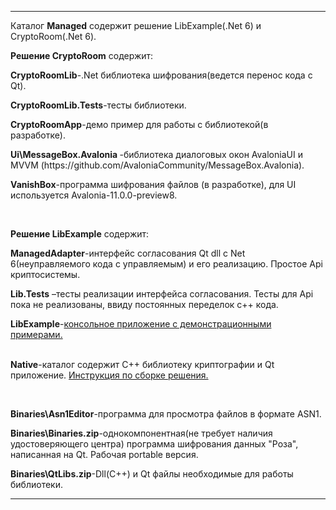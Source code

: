 <hr>
</p>
<p align="left">
Каталог <strong>Managed</strong> содержит решение LibExample(.Net 6) и CryptoRoom(.Net 6). 
</p>
<p align="left">
<strong>Решение CryptoRoom</strong> содержит:
  <p>
     <strong>CryptoRoomLib</strong>-.Net библиотека шифрования(ведется перенос кода с Qt).
  </p>
  <p>
    <strong>CryptoRoomLib.Tests</strong>-тесты библиотеки.
  </p>
  <p>
     <strong>CryptoRoomApp</strong>-демо пример для работы с библиотекой(в разработке).
  </p> 
  <p>
    <strong>Ui\MessageBox.Avalonia </strong>-библиотека диалоговых окон  AvaloniaUI и MVVM (https://github.com/AvaloniaCommunity/MessageBox.Avalonia).
  </p>
  <p>
  <strong>VanishBox</strong>-программа шифрования файлов (в разработке), для UI используется Avalonia-11.0.0-preview8.
  </p>
</p>
<br>
<p align="left">
<strong>Решение LibExample</strong> содержит:
</p>
<p align="left">
<strong>ManagedAdapter</strong>-интерфейс согласования Qt dll с Net 6(неуправляемого кода с управляемым) и его реализацию. Простое Api криптосистемы.
</p>
<p align="left">
<strong>Lib.Tests</strong> –тесты реализации интерфейса согласования. Тесты для Api пока не реализованы, ввиду постоянных переделок c++ кода.
</p>
<p align="left">
<strong>LibExample</strong>-<a href="./LibExample/LibExample.md">консольное приложение с демонстрационными примерами. </a>
</p>
<p align="left">
<br>
<strong>Native</strong>-каталог содержит С++ библиотеку криптографии и Qt приложение. <a href="./BuildQt/HowBuild.md">Инструкция по сборке решения.</a>
</p>
<br>
<p align="left">
<strong>Binaries\Asn1Editor</strong>-программа для просмотра файлов в формате ASN1.
</p>
<p align="left">
<strong>Binaries\Binaries.zip</strong>-однокомпонентная(не требует наличия удостоверяющего центра) программа шифрования данных "Роза", написанная на Qt. Рабочая portable версия.
</p>
<p align="left">
<strong>Binaries\QtLibs.zip</strong>-Dll(C++) и Qt файлы необходимые для работы библиотеки.
</p>
<hr>